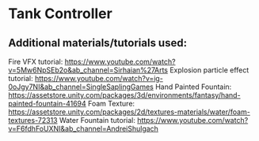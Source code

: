 # Tank Controller


## Additional materials/tutorials used:
Fire VFX tutorial: https://www.youtube.com/watch?v=5Mw6NpSEb2o&ab_channel=Sirhaian%27Arts
Explosion particle effect tutorial: https://www.youtube.com/watch?v=ig-0oJgy7NI&ab_channel=SingleSaplingGames
Hand Painted Fountain: https://assetstore.unity.com/packages/3d/environments/fantasy/hand-painted-fountain-41694
Foam Texture: https://assetstore.unity.com/packages/2d/textures-materials/water/foam-textures-72313
Water Fountain tutorial: https://www.youtube.com/watch?v=F6fdhFoUXNI&ab_channel=AndreiShulgach